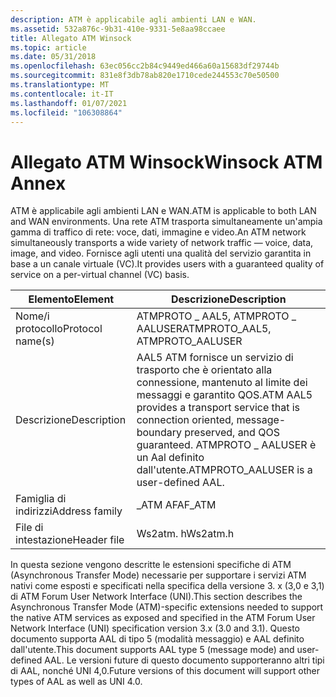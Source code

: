 ```yaml
---
description: ATM è applicabile agli ambienti LAN e WAN.
ms.assetid: 532a876c-9b31-410e-9331-5e8aa98ccaee
title: Allegato ATM Winsock
ms.topic: article
ms.date: 05/31/2018
ms.openlocfilehash: 63ec056cc2b84c9449ed466a60a15683df29744b
ms.sourcegitcommit: 831e8f3db78ab820e1710cede244553c70e50500
ms.translationtype: MT
ms.contentlocale: it-IT
ms.lasthandoff: 01/07/2021
ms.locfileid: "106308864"
---
```

# <a name="winsock-atm-annex"></a><span data-ttu-id="01fe8-103">Allegato ATM Winsock</span><span class="sxs-lookup"><span data-stu-id="01fe8-103">Winsock ATM Annex</span></span>

<span data-ttu-id="01fe8-104">ATM è applicabile agli ambienti LAN e WAN.</span><span class="sxs-lookup"><span data-stu-id="01fe8-104">ATM is applicable to both LAN and WAN environments.</span></span> <span data-ttu-id="01fe8-105">Una rete ATM trasporta simultaneamente un'ampia gamma di traffico di rete: voce, dati, immagine e video.</span><span class="sxs-lookup"><span data-stu-id="01fe8-105">An ATM network simultaneously transports a wide variety of network traffic — voice, data, image, and video.</span></span> <span data-ttu-id="01fe8-106">Fornisce agli utenti una qualità del servizio garantita in base a un canale virtuale (VC).</span><span class="sxs-lookup"><span data-stu-id="01fe8-106">It provides users with a guaranteed quality of service on a per-virtual channel (VC) basis.</span></span>



| <span data-ttu-id="01fe8-107">Elemento</span><span class="sxs-lookup"><span data-stu-id="01fe8-107">Element</span></span>          | <span data-ttu-id="01fe8-108">Descrizione</span><span class="sxs-lookup"><span data-stu-id="01fe8-108">Description</span></span>                                                                                                                                                 |
|------------------|-------------------------------------------------------------------------------------------------------------------------------------------------------------|
| <span data-ttu-id="01fe8-109">Nome/i protocollo</span><span class="sxs-lookup"><span data-stu-id="01fe8-109">Protocol name(s)</span></span> | <span data-ttu-id="01fe8-110">ATMPROTO \_ AAL5, ATMPROTO \_ AALUSER</span><span class="sxs-lookup"><span data-stu-id="01fe8-110">ATMPROTO\_AAL5, ATMPROTO\_AALUSER</span></span>                                                                                                                           |
| <span data-ttu-id="01fe8-111">Descrizione</span><span class="sxs-lookup"><span data-stu-id="01fe8-111">Description</span></span>      | <span data-ttu-id="01fe8-112">AAL5 ATM fornisce un servizio di trasporto che è orientato alla connessione, mantenuto al limite dei messaggi e garantito QOS.</span><span class="sxs-lookup"><span data-stu-id="01fe8-112">ATM AAL5 provides a transport service that is connection oriented, message-boundary preserved, and QOS guaranteed.</span></span> <span data-ttu-id="01fe8-113">ATMPROTO \_ AALUSER è un Aal definito dall'utente.</span><span class="sxs-lookup"><span data-stu-id="01fe8-113">ATMPROTO\_AALUSER is a user-defined AAL.</span></span> |
| <span data-ttu-id="01fe8-114">Famiglia di indirizzi</span><span class="sxs-lookup"><span data-stu-id="01fe8-114">Address family</span></span>   | <span data-ttu-id="01fe8-115">\_ATM AF</span><span class="sxs-lookup"><span data-stu-id="01fe8-115">AF\_ATM</span></span>                                                                                                                                                     |
| <span data-ttu-id="01fe8-116">File di intestazione</span><span class="sxs-lookup"><span data-stu-id="01fe8-116">Header file</span></span>      | <span data-ttu-id="01fe8-117">Ws2atm. h</span><span class="sxs-lookup"><span data-stu-id="01fe8-117">Ws2atm.h</span></span>                                                                                                                                                    |



 

<span data-ttu-id="01fe8-118">In questa sezione vengono descritte le estensioni specifiche di ATM (Asynchronous Transfer Mode) necessarie per supportare i servizi ATM nativi come esposti e specificati nella specifica della versione 3. x (3,0 e 3,1) di ATM Forum User Network Interface (UNI).</span><span class="sxs-lookup"><span data-stu-id="01fe8-118">This section describes the Asynchronous Transfer Mode (ATM)-specific extensions needed to support the native ATM services as exposed and specified in the ATM Forum User Network Interface (UNI) specification version 3.x (3.0 and 3.1).</span></span> <span data-ttu-id="01fe8-119">Questo documento supporta AAL di tipo 5 (modalità messaggio) e AAL definito dall'utente.</span><span class="sxs-lookup"><span data-stu-id="01fe8-119">This document supports AAL type 5 (message mode) and user-defined AAL.</span></span> <span data-ttu-id="01fe8-120">Le versioni future di questo documento supporteranno altri tipi di AAL, nonché UNI 4,0.</span><span class="sxs-lookup"><span data-stu-id="01fe8-120">Future versions of this document will support other types of AAL as well as UNI 4.0.</span></span>

 

 



